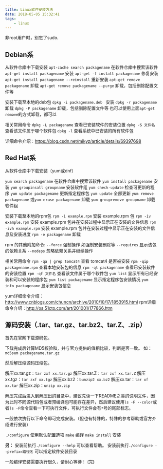 ```yaml
---
title: Linux软件安装方法
date: 2018-05-05 15:32:41
tags:
    - linux
---
```


非root用户时，别忘了sudo.

## Debian系

从软件仓库中下载安装
`apt-cache search packagename` 在软件仓库中搜索该软件
`apt-get install packagename` 安装
`apt-get -f install packagename` 修复安装
`apt-get install packagename --reinstall` 重新安装
`apt-get remove packagename` 卸载
`apt-get remove packagename --purge` 卸载，包括删除配置文件等

安装下载至本地的deb包
`dpkg -i packagename.deb ` 安装
`dpkg -r packagename` 卸载
`dpkg -P packagename` 卸载，包括删除配置文件等
也可以使用上面`apt-get remove`的方式卸载，都可以

<!-- more -->

相关常用命令
`dpkg -L packagename` 查看已安装软件的安装位置
`dpkg -S 文件名` 查看该文件属于哪个软件包
`dpkg -l` 查看系统中已安装的所有软件包

详细命令介绍：https://blog.csdn.net/mikyz/article/details/69397698

## Red Hat系

从软件仓库中下载安装（yum或dnf）

`yum search packagename` 在软件仓库中搜索该软件
`yum install packagename` 安装
`yum groupinsall groupname` 安装软件组
`yum check-update` 检查可更新的程序
`yum update packagename` 更新指定程序包
`yum update` 全部更新
`yum remove packagename` 或`yum erase packagename` 卸载 
`yum groupremove groupname` 卸载软件组

安装下载至本地的rpm包
`rpm -i example.rpm` 安装 example.rpm 包
`rpm -iv example.rpm` 安装 example.rpm 包并在安装过程中显示正在安装的文件信息
`rpm -ivh example.rpm` 安装 example.rpm 包并在安装过程中显示正在安装的文件信息及安装进度
`rpm -e packagename` 卸载

rpm 的其他附加命令:
`--force` 强制操作 如强制安装删除等
`--requires` 显示该包的依赖关系
`--nodeps` 忽略依赖关系并继续操作

相关常用命令
`rpm -qa | grep tomcat4` 查看 tomcat4 是否被安装
`rpm -qip packagename.rpm` 查看本地安装包的信息
`rpm -ql packagename` 查看已安装软件的安装位置
`rpm -qf 文件名` 查看该文件属于哪个软件包
`yum list` 显示所有已经安装和可以安装的程序包
`yum list packagename` 显示指定程序包安装情况
`yum info packagename` 显示安装包信息


yum详细命令介绍：http://www.cnblogs.com/chuncn/archive/2010/10/17/1853915.html
rpm详细命令介绍：http://os.51cto.com/art/201001/177866.htm

## 源码安装（.tar、tar.gz、tar.bz2、tar.Z、.zip）
首先在官网下载源码包。

下载完成后计算MD5校验和，并与官方提供的值相比较，判断是否一致。
如：`md5sum packagename.tar.gz`

然后解压缩源码压缩包。

解压xx.tar.gz：`tar zxf xx.tar.gz`
解压xx.tar.Z：`tar zxf xx.tar.Z`
解压xx.tgz：`tar zxf xx.tgz`
解压xx.bz2：`bunzip2 xx.bz2`
解压xx.tar：`tar xf xx.tar`
解压xx.zip：`unzip xx.zip`

解压完成后进入到解压出的目录中，建议先读一下README之类的说明文件，因为此时不同源代码包或者预编译包可能存在差异，然后建议使用`ls -F --color`或者`ls -F`命令查看一下可执行文件，可执行文件会有`*`号的尾部标志。

一般依次执行以下命令即可完成安装。（但也有特殊的，特殊的参考帮助或官方介绍进行安装）

`./configure` 使用默认配置选项
`make` 编译
`make install` 安装

**另：**
安装前执行`./configure --help` 可以查看帮助。
安装前执行`./configure --prefix=路径名` 可以指定软件安装目录

一般编译安装需要执行很久，请耐心等待！
(完)